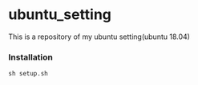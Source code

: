 # ubuntu_setting
This is a repository of my ubuntu setting(ubuntu 18.04) 
### Installation 
    sh setup.sh
